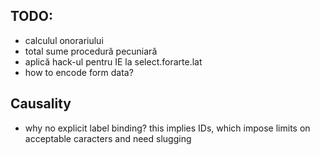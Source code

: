 TODO:
-----

* calculul onorariului
* total sume procedură pecuniară
* aplică hack-ul pentru IE la select.forarte.lat
* how to encode form data?


Causality
---------

* why no explicit label binding? this implies IDs, which
  impose limits on acceptable caracters and need slugging
